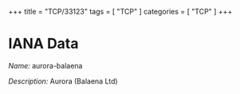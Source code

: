+++
title = "TCP/33123"
tags = [ "TCP" ]
categories = [ "TCP" ]
+++

# IANA Data

_Name:_ aurora-balaena

_Description:_ Aurora (Balaena Ltd)


